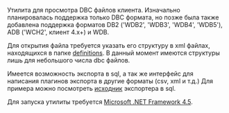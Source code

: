 Утилита для просмотра DBC файлов клиента. Изначально планировалась поддержка только DBC формата, но позже была также добавлена поддержка форматов DB2 ('WDB2', 'WDB3', 'WDB4', 'WDB5'), ADB ('WCH2', клиент 4.х+) и WDB.

Для открытия файла требуется указать его структуру в xml файлах, находящихся в папке [definitions][]. В данный момент имеются структуры лишь для небольшого числа dbc файлов.

Имеется возможность экспорта в sql, а так же интерфейс для написания плагинов экспорта в другие форматы (csv, xml и т.д.) Для примера можно посмотреть [исходник][Export2SQL.cs] экспортера в sql.

Для запуска утилиты требуется [Microsoft .NET Framework 4.5][].

[definitions]: http://github.com/tomrus88/dbcviewer/blob/master/DBC%20Viewer/definitions
[Export2SQL.cs]: http://github.com/tomrus88/dbcviewer/blob/master/Export2SQL/Export2SQL.cs
[Microsoft .NET Framework 4.5]: https://www.microsoft.com/en-us/download/details.aspx?id=42642
